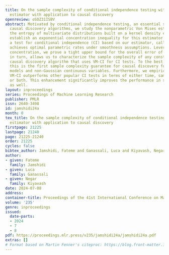 ```yaml
---
title: On the sample complexity of conditional independence testing with Von Mises
  estimator with application to causal discovery
openreview: oSOZ31ISBV
abstract: Motivated by conditional independence testing, an essential step in constraint-based
  causal discovery algorithms, we study the nonparametric Von Mises estimator for
  the entropy of multivariate distributions built on a kernel density estimator. We
  establish an exponential concentration inequality for this estimator. We design
  a test for conditional independence (CI) based on our estimator, called VM-CI, which
  achieves optimal parametric rates under smoothness assumptions. Leveraging the exponential
  concentration, we prove a tight upper bound for the overall error of VM-CI. This,
  in turn, allows us to characterize the sample complexity of any constraint-based
  causal discovery algorithm that uses VM-CI for CI tests. To the best of our knowledge,
  this is the first sample complexity guarantee for causal discovery for non-linear
  models and non-Gaussian continuous variables. Furthermore, we empirically show that
  VM-CI outperforms other popular CI tests in terms of either time, sample complexity,
  or both. This enhancement significantly improves the performance in structure learning
  as well.
layout: inproceedings
series: Proceedings of Machine Learning Research
publisher: PMLR
issn: 2640-3498
id: jamshidi24a
month: 0
tex_title: On the sample complexity of conditional independence testing with Von Mises
  estimator with application to causal discovery
firstpage: 21225
lastpage: 21240
page: 21225-21240
order: 21225
cycles: false
bibtex_author: Jamshidi, Fateme and Ganassali, Luca and Kiyavash, Negar
author:
- given: Fateme
  family: Jamshidi
- given: Luca
  family: Ganassali
- given: Negar
  family: Kiyavash
date: 2024-07-08
address:
container-title: Proceedings of the 41st International Conference on Machine Learning
volume: '235'
genre: inproceedings
issued:
  date-parts:
  - 2024
  - 7
  - 8
pdf: https://proceedings.mlr.press/v235/jamshidi24a/jamshidi24a.pdf
extras: []
# Format based on Martin Fenner's citeproc: https://blog.front-matter.io/posts/citeproc-yaml-for-bibliographies/
---
```

